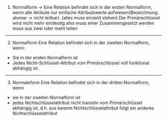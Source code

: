 1. Normalform $\rightarrow$ Eine Relation befindet sich in der ersten Normalform, wenn alle Atribute nur einfache Attributswerte aufweisen(Bezeichnung: atomar $\rightarrow$ nicht teilbar). (alles muss einzeld stehen)
Der Primärschlüssel wird nicht mehr eindeutig also muss einer Zusammengesetzt werden muss aus zwei oder meht teilen
---
2. Normalform Eine Relation befindet sich in der zweiten Normalform, wenn: 
- Sie in der ersten Normalform ist
- Jedes Nicht-Schlüssel-Attribut vom Primärschlüssel voll funktional abhängig ist.
---
3. Normaleform Eine Relation befindet sich in der dritten Normalform, wenn
- sie in der zweiten Normalform ist 
- jedes Nichtschlüsselattribut nicht transitiv vom Primärschlüssel abhängig ist, d.h. aus keienm Nichtschlüsselattribut folgt ein anderes Nichtschlüsselattribut